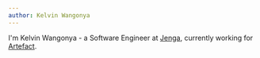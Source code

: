 ```yaml
---
author: Kelvin Wangonya
---
```


I'm Kelvin Wangonya - a Software Engineer at [Jenga][jenga], currently working for [Artefact][artefact].

[jenga]: https://jenga-agency.com/
[artefact]: https://www.artefact.com/

